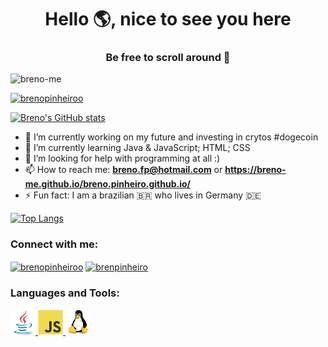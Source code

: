 <h1 align="center">Hello 🌎, nice to see you here</h1>
<h3 align="center">Be free to scroll around 👀</h3>

<p align="left"> <img src="https://komarev.com/ghpvc/?username=breno-me&label=Profile%20views&color=0e75b6&style=flat" alt="breno-me" /> </p>

<p align="left"> <a href="https://twitter.com/brenopinheiroo" target="blank"><img src="https://img.shields.io/twitter/follow/brenopinheiroo?logo=twitter&style=for-the-badge" alt="brenopinheiroo" /></a> </p>

[![Breno's GitHub stats](https://github-readme-stats.vercel.app/api?username=breno-me&hide=contribs,prs&show_icons=true&theme=dracula)](https://github.com/breno-me/github-readme-stats)

- 🔭 I’m currently working on my future and investing in crytos #dogecoin
- 🌱 I’m currently learning Java & JavaScript; HTML; CSS
- 🤔 I’m looking for help with programming at all :)
- 📫 How to reach me: **breno.fp@hotmail.com** or **https://breno-me.github.io/breno.pinheiro.github.io/**
- ⚡ Fun fact: I am a brazilian 🇧🇷 who lives in Germany 🇩🇪


[![Top Langs](https://github-readme-stats.vercel.app/api/top-langs/?username=breno-me&theme=dracula)](https://github.com/breno-me/github-readme-stats)


<h3 align="left">Connect with me:</h3>
<p align="left">
<a href="https://twitter.com/brenopinheiroo" target="blank"><img align="center" src="https://raw.githubusercontent.com/rahuldkjain/github-profile-readme-generator/neutral-icons/src/images/icons/Social/twitter.svg" alt="brenopinheiroo" height="30" width="40" /></a>
<a href="https://instagram.com/brenpinheiro" target="blank"><img align="center" src="https://raw.githubusercontent.com/rahuldkjain/github-profile-readme-generator/neutral-icons/src/images/icons/Social/instagram.svg" alt="brenpinheiro" height="30" width="40" /></a>
</p>

<h3 align="left">Languages and Tools:</h3>
<p align="left"> <a href="https://www.java.com" target="_blank"> <img src="https://raw.githubusercontent.com/devicons/devicon/master/icons/java/java-original.svg" alt="java" width="40" height="40"/> </a> <a href="https://developer.mozilla.org/en-US/docs/Web/JavaScript" target="_blank"> <img src="https://raw.githubusercontent.com/devicons/devicon/master/icons/javascript/javascript-original.svg" alt="javascript" width="40" height="40"/> </a> <a href="https://www.linux.org/" target="_blank"> <img src="https://raw.githubusercontent.com/devicons/devicon/master/icons/linux/linux-original.svg" alt="linux" width="40" height="40"/> </a> </p>
